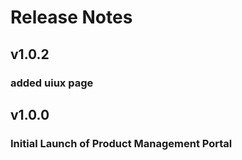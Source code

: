 # Release Notes

## v1.0.2
### added uiux page

## v1.0.0
### Initial Launch of Product Management Portal